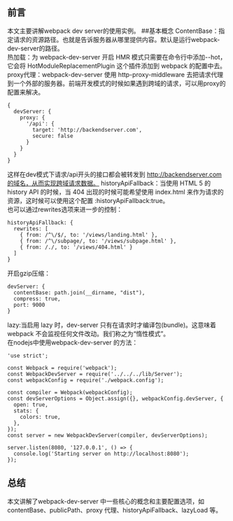 ## 前言
本文主要讲解webpack dev server的使用实例。
##基本概念
ContentBase：指定请求的资源路径。也就是告诉服务器从哪里提供内容。默认是运行webpack-dev-server的路径。  
热加载：为 webpack-dev-server 开启 HMR 模式只需要在命令行中添加--hot，它会将 HotModuleReplacementPlugin 这个插件添加到 webpack 的配置中去。  
proxy代理：webpack-dev-server 使用 http-proxy-middleware 去把请求代理到一个外部的服务器。前端开发模式的时候如果遇到跨域的请求，可以用proxy的配置来解决。  

```
{
  devServer: {
    proxy: {
      '/api': {
        target: 'http://backendserver.com',
        secure: false
      }
    }
  }
}
```
这样在dev模式下请求/api开头的接口都会被转发到 http://backendserver.com的域名，从而实现跨域请求数据。
historyApiFallback：当使用 HTML 5 的 history API 的时候，当 404 出现的时候可能希望使用 index.html 来作为请求的资源，这时候可以使用这个配置 :historyApiFallback:true。  
也可以通过rewrites选项来进一步的控制：

```
historyApiFallback: {
  rewrites: [
    { from: /^\/$/, to: '/views/landing.html' },
    { from: /^\/subpage/, to: '/views/subpage.html' },
    { from: /./, to: '/views/404.html' }
  ]
}
```
开启gzip压缩：

```
devServer: {
  contentBase: path.join(__dirname, "dist"),
  compress: true,
  port: 9000
}
```
lazy:当启用 lazy 时，dev-server 只有在请求时才编译包(bundle)。这意味着 webpack 不会监视任何文件改动。我们称之为“惰性模式”。  
在nodejs中使用webpack-dev-server 的方法：  

```
'use strict';

const Webpack = require('webpack');
const WebpackDevServer = require('../../../lib/Server');
const webpackConfig = require('./webpack.config');

const compiler = Webpack(webpackConfig);
const devServerOptions = Object.assign({}, webpackConfig.devServer, {
  open: true,
  stats: {
    colors: true,
  },
});
const server = new WebpackDevServer(compiler, devServerOptions);

server.listen(8080, '127.0.0.1', () => {
  console.log('Starting server on http://localhost:8080');
});
```
## 总结
本文讲解了webpack-dev-server 中一些核心的概念和主要配置选项，如 contentBase、publicPath、proxy 代理、historyApiFallback、lazyLoad 等。

